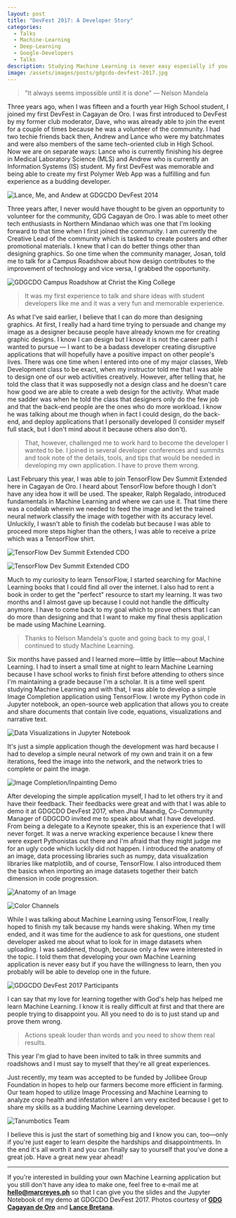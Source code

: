 ```yaml
---
layout: post
title: "DevFest 2017: A Developer Story"
categories:
  - Talks
  - Machine-Learning
  - Deep-Learning
  - Google-Developers
  - Talks
description: Studying Machine Learning is never easy especially if you don't have the patience, willingness, and openness to learning. Learn more about how I started studying Machine Learning to having my first keynote at GDGCDO DevFest 2017.
image: /assets/images/posts/gdgcdo-devfest-2017.jpg
---
```


> "It always seems impossible until it is done" &mdash; Nelson Mandela

Three years ago, when I was fifteen and a fourth year High School student, I joined my first DevFest in Cagayan de Oro. I was first introduced to DevFest by my former club moderator, Dave, who was already able to join the event for a couple of times because he was a volunteer of the community. I had two techie friends back then, Andrew and Lance who were my batchmates and were also members of the same tech-oriented club in High School. Now we are on separate ways: Lance who is currently finishing his degree in Medical Laboratory Science (MLS) and Andrew who is currently an Information Systems (IS) student. My first DevFest was memorable and being able to create my first Polymer Web App was a fulfilling and fun experience as a budding developer. 

![Lance, Me, and Andew at GDGCDO DevFest 2014](/assets/images/posts/body/dv-7.jpg "Lance, Me, and Andew at GDGCDO DevFest 2014")

Three years after, I never would have thought to be given an opportunity to volunteer for the community, GDG Cagayan de Oro. I was able to meet other tech enthusiasts in Northern Mindanao which was one that I'm looking forward to that time when I first joined the community. I am currently the Creative Lead of the community which is tasked to create posters and other promotional materials. I knew that I can do better things other than designing graphics. So one time when the community manager, Josan, told me to talk for a Campus Roadshow about how design contributes to the improvement of technology and vice versa, I grabbed the opportunity. 

![GDGCDO Campus Roadshow at Christ the King College](/assets/images/posts/body/dv-1.jpg "GDGCDO Campus Roadshow at Christ the King College")

> It was my first experience to talk and share ideas with student developers like me and it was a very fun and memorable experience. 

As what I’ve said earlier, I believe that I can do more than designing graphics. At first, I really had a hard time trying to persuade and change my image as a designer because people have already known me for creating graphic designs. I know I can design but I know it is not the career path I wanted to pursue &mdash; I want to be a badass developer creating disruptive applications that will hopefully have a positive impact on other people's lives. There was one time when I entered into one of my major classes, Web Development class to be exact, when my instructor told me that I was able to design one of our web activities creatively. However, after telling that, he told the class that it was supposedly not a design class and he doesn't care how good we are able to create a web design for the activity. What made me sadder was when he told the class that designers only do the few job and that the back-end people are the ones who do more workload. I know he was talking about me though when in fact I could design, do the back-end, and deploy applications that I personally developed (I consider myself full stack, but I don't mind about it because others also don't).

> That, however, challenged me to work hard to become the developer I wanted to be. I joined in several developer conferences and summits and took note of the details, tools, and tips that would be needed in developing my own application. I have to prove them wrong.

Last February this year, I was able to join TensorFlow Dev Summit Extended here in Cagayan de Oro. I heard about TensorFlow before though I don't have any idea how it will be used. The speaker, Ralph Regalado, introduced fundamentals in Machine Learning and where we can use it. That time there was a codelab wherein we needed to feed the image and let the trained neural network classify the image with together with its accuracy level. Unluckily, I wasn't able to finish the codelab but because I was able to proceed more steps higher than the others, I was able to receive a prize which was a TensorFlow shirt. 

![TensorFlow Dev Summit Extended CDO](/assets/images/posts/body/dv-2.jpg "TensorFlow Dev Summit Extended CDO")

![TensorFlow Dev Summit Extended CDO](/assets/images/posts/body/dv-4.jpg "TensorFlow Dev Summit Extended CDO")

Much to my curiosity to learn TensorFlow, I started searching for Machine Learning books that I could find all over the internet. I also had to rent a book in order to get the "perfect" resource to start my learning. It was two months and I almost gave up because I could not handle the difficulty anymore. I have to come back to my goal which to prove others that I can do more than designing and that I want to make my final thesis application be made using Machine Learning. 

> Thanks to Nelson Mandela's quote and going back to my goal, I continued to study Machine Learning.

Six months have passed and I learned more&mdash;little by little&mdash;about Machine Learning. I had to insert a small time at night to learn Machine Learning because I have school works to finish first before attending to others since I'm maintaining a grade because I'm a scholar. It is a time well spent studying Machine Learning and with that, I was able to develop a simple Image Completion application using TensorFlow. I wrote my Python code in Jupyter notebook, an open-source web application that allows you to create and share documents that contain live code, equations, visualizations and narrative text. 

![Data Visualizations in Jupyter Notebook](/assets/images/posts/body/dv-10.jpg "Data Visualizations in Jupyter Notebook")

It's just a simple application though the development was hard because I had to develop a simple neural network of my own and train it on a few iterations, feed the image into the network, and the network tries to complete or paint the image.

![Image Completion/Inpainting Demo](/assets/images/posts/body/dv-9.jpg "Image Completion/Inpainting Demo")

After developing the simple application myself, I had to let others try it and have their feedback. Their feedbacks were great and with that I was able to demo it at GDGCDO DevFest 2017, when Jhai Maandig, Co-Community Manager of GDGCDO invited me to speak about what I have developed. From being a delegate to a Keynote speaker, this is an experience that I will never forget. It was a nerve wracking experience because I knew there were expert Pythonistas out there and I'm afraid that they might judge me for an ugly code which luckily did not happen. I introduced the anatomy of an image, data processing libraries such as numpy, data visualization libraries like matplotlib, and of course, TensorFlow. I also introduced them the basics when importing an image datasets together their batch dimension in code progression.

![Anatomy of an Image](/assets/images/posts/body/dv-11.jpg "Anatomy of an Image") 

![Color Channels](/assets/images/posts/body/dv-12.jpg "Color Channels")

While I was talking about Machine Learning using TensorFlow, I really hoped to finish my talk because my hands were shaking. When my time ended, and it was time for the audience to ask for questions, one student developer asked me about what to look for in image datasets when uploading. I was saddened, though, because only a few were interested in the topic. I told them that developing your own Machine Learning application is never easy but if you have the willingness to learn, then you probably will be able to develop one in the future.

![GDGCDO DevFest 2017 Participants](/assets/images/posts/body/dv-6.jpg "GDGCDO DevFest 2017 Participants")

I can say that my love for learning together with God's help has helped me learn Machine Learning. I know it is really difficult at first and that there are people trying to disappoint you. All you need to do is to just stand up and prove them wrong. 

> Actions speak louder than words and you need to show them real results. 

This year I'm glad to have been invited to talk in three summits and roadshows and I must say to myself that they're all great experiences. 

Just recently, my team was accepted to be funded by Jollibee Group Foundation in hopes to help our farmers become more efficient in farming. Our team hoped to utilize Image Processing and Machine Learning to analyze crop health and infestation where I am very excited because I get to share my skills as a budding Machine Learning developer.

![Tanumbotics Team](/assets/images/posts/body/jfep-3.jpg "Tanumbotics Team")

I believe this is just the start of something big and I know you can, too&mdash;only if you're just eager to learn despite the hardships and disappointments. In the end it's all worth it and you can finally say to yourself that you've done a great job. Have a great new year ahead!

---

If you're interested in building your own Machine Learning application but you still don't have any idea to make one, feel free to e-mail me at **[hello@marcreyes.ph](mailto:hello@marcreyes.ph)** so that I can give you the slides and the Jupyter Notebook of my demo at GDGCDO DevFest 2017. Photos courtesy of **[GDG Cagayan de Oro](https://www.facebook.com/gdgcdo)** and **[Lance Bretana](https://plus.google.com/110120994189360187048)**.
